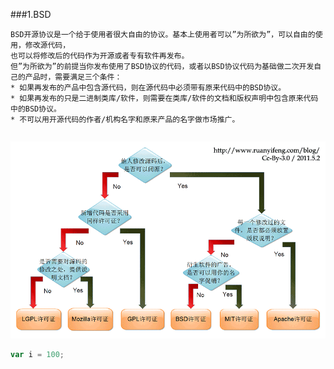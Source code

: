###1.BSD

    BSD开源协议是一个给于使用者很大自由的协议。基本上使用者可以”为所欲为”，可以自由的使用，修改源代码，
    也可以将修改后的代码作为开源或者专有软件再发布。
    但”为所欲为”的前提当你发布使用了BSD协议的代码，或者以BSD协议代码为基础做二次开发自己的产品时，需要满足三个条件：
    * 如果再发布的产品中包含源代码，则在源代码中必须带有原来代码中的BSD协议。
    * 如果再发布的只是二进制类库/软件，则需要在类库/软件的文档和版权声明中包含原来代码中的BSD协议。
    * 不可以用开源代码的作者/机构名字和原来产品的名字做市场推广。




```java

```



![](01.开源协议_0.png)

```javascript
var i = 100;

```

